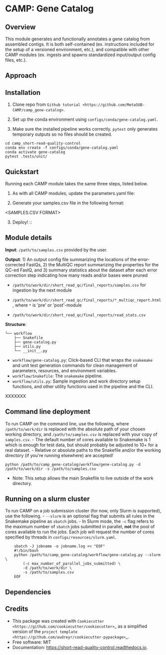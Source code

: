 # CAMP: Gene Catalog

Overview
--------

This module generates and functionally annotates a gene catalog from assembled contigs. It is both self-contained (ex. instructions included for the setup of a versioned environment, etc.), and compatible with other CAMP modules (ex. ingests and spawns standardized input/output config files, etc.). 

Approach
--------
<INSERT PIPELINE IMAGE>

Installation
------------

1. Clone repo from `Github tutorial <https://github.com/MetaSUB-CAMP/camp_gene-catalog>`.

2. Set up the conda environment using ``configs/conda/gene-catalog.yaml``. 

<BAKTA DATABASES>

3. Make sure the installed pipeline works correctly. ``pytest`` only generates temporary outputs so no files should be created.
```
cd camp_short-read-quality-control
conda env create -f configs/conda/gene-catalog.yaml
conda activate gene-catalog
pytest .tests/unit/
```    

Quickstart
----------

Running each CAMP module takes the same three steps, listed below.

1. As with all CAMP modules, update the parameters.yaml file:

<TABLE OF PARAMETERS AND DESCRIPTIONS>

2. Generate your samples.csv file in the following format:

<SAMPLES.CSV FORMAT>

3. Deploy!
::
<SNAKEMAKE COMMAND>

Module details
-------------------------------

**Input**: ``/path/to/samples.csv`` provided by the user.

**Output**: 1) An output config file summarizing the locations of the error-corrected FastQs, 2) the MultiQC report summarizing the properties for the QC-ed FastQ, and 3) summary statistics about the dataset after each error correction step indicating how many reads and/or bases were pruned

- ``/path/to/work/dir/short_read_qc/final_reports/samples.csv`` for ingestion by the next module

- ``/path/to/work/dir/short_read_qc/final_reports/*_multiqc_report.html``, where ``*`` is 'pre' or 'post'-module

- ``/path/to/work/dir/short_read_qc/final_reports/read_stats.csv``


**Structure**:
```
└── workflow
    ├── Snakefile
    ├── gene-catalog.py
    ├── utils.py
    └── __init__.py
```
- ``workflow/gene-catalog.py``: Click-based CLI that wraps the ``snakemake`` and unit test generation commands for clean management of parameters, resources, and environment variables.
- ``workflow/Snakefile``: The ``snakemake`` pipeline. 
- ``workflow/utils.py``: Sample ingestion and work directory setup functions, and other utility functions used in the pipeline and the CLI.

XXXXXXX

Command line deployment
-----------------------
To run CAMP on the command line, use the following, where ``/path/to/work/dir`` is replaced with the absolute path of your chosen working directory, and ``/path/to/samples.csv`` is replaced with your copy of ``samples.csv``. 
    - The default number of cores available to Snakemake is 1 which is enough for test data, but should probably be adjusted to 10+ for a real dataset.
    - Relative or absolute paths to the Snakefile and/or the working directory (if you're running elsewhere) are accepted!
```
python /path/to/camp_gene-catalog/workflow/gene-catalog.py -d /path/to/work/dir -s /path/to/samples.csv
```

* Note: This setup allows the main Snakefile to live outside of the work directory.

Running on a slurm cluster
--------------------------
To run CAMP on a job submission cluster (for now, only Slurm is supported), use the following.
    - ``--slurm`` is an optional flag that submits all rules in the Snakemake pipeline as ``sbatch`` jobs. 
    - In Slurm mode, the ``-c`` flag refers to the maximum number of ``sbatch`` jobs submitted in parallel, **not** the pool of cores available to run the jobs. Each job will request the number of cores specified by threads in ``configs/resources/slurm.yaml``.
```
    sbatch -J jobname -o jobname.log << "EOF"
    #!/bin/bash
    python /path/to/camp_gene-catalog/workflow/gene-catalog.py --slurm \
        (-c max_number_of_parallel_jobs_submitted) \
        -d /path/to/work/dir \
        -s /path/to/samples.csv
    EOF
```

Dependencies
------------
<LIST ALL DEPENDENCIES>

Credits
-------

* This package was created with `Cookiecutter <https://github.com/cookiecutter/cookiecutter>`_ as a simplified version of the `project template <https://github.com/audreyr/cookiecutter-pypackage>`_.
* Free software: MIT
* Documentation: https://short-read-quality-control.readthedocs.io. 


